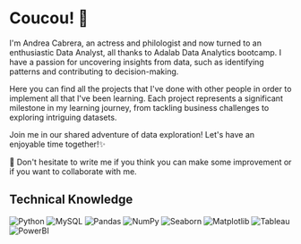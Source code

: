# Coucou! 👋

I'm Andrea Cabrera, an actress and philologist and now turned to an enthusiastic Data Analyst, all thanks to Adalab Data Analytics bootcamp. I have a passion for uncovering insights from data, such as identifying patterns and contributing to decision-making.

Here you can find all the projects that I've done with other people in order to implement all that I've been learning. Each project represents a significant milestone in my learning journey, from tackling business challenges to exploring intriguing datasets.

Join me in our shared adventure of data exploration! Let's have an enjoyable time together!✨ 
 
🌱 Don't hesitate to write me if you think you can make some improvement or if you want to collaborate with me. 

## Technical Knowledge
![Python](https://img.shields.io/badge/Python-faa7f2?style=plastic&logo=Python)
![MySQL](https://img.shields.io/badge/MySQL-faa7f2?style=plastic&logo=MySQl)
![Pandas](https://img.shields.io/badge/Pandas-faa7f2?style=plastic&logo=Pandas)
![NumPy](https://img.shields.io/badge/NumPy-faa7f2?style=plastic&logo=NumPy)
![Seaborn](https://img.shields.io/badge/Seaborn-faa7f2?style=plastic&logo=Seaborn)
![Matplotlib](https://img.shields.io/badge/Matplotlib-faa7f2?style=plastic&logo=Matplotlib)
![Tableau](https://img.shields.io/badge/Tableau-faa7f2?style=plastic&logo=Tableau)
![PowerBI](https://img.shields.io/badge/PowerBI-faa7f2?style=plastic&logo=PowerBI)
